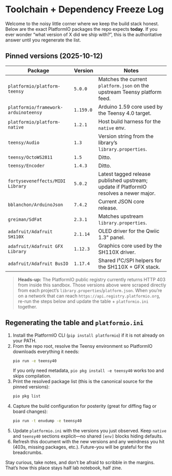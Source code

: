# Toolchain + Dependency Freeze Log

Welcome to the noisy little corner where we keep the build stack honest. Below are the exact PlatformIO packages the repo expects **today**. If you ever wonder “what version of X did we ship with?”, this is the authoritative answer until you regenerate the list.

## Pinned versions (2025-10-12)

| Package | Version | Notes |
| --- | --- | --- |
| `platformio/platform-teensy` | `5.0.0` | Matches the current `platform.json` on the upstream Teensy platform feed. |
| `platformio/framework-arduinoteensy` | `1.159.0` | Arduino 1.59 core used by the Teensy 4.0 target. |
| `platformio/platform-native` | `1.2.1` | Host build harness for the `native` env. |
| `teensy/Audio` | `1.3` | Version string from the library’s `library.properties`. |
| `teensy/OctoWS2811` | `1.5` | Ditto. |
| `teensy/Encoder` | `1.4.3` | Ditto. |
| `fortyseveneffects/MIDI Library` | `5.0.2` | Latest tagged release published upstream; update if PlatformIO resolves a newer major. |
| `bblanchon/ArduinoJson` | `7.4.2` | Current JSON core release. |
| `greiman/SdFat` | `2.3.1` | Matches upstream `library.properties`. |
| `adafruit/Adafruit SH110X` | `2.1.14` | OLED driver for the Qwiic 1.3" panel. |
| `adafruit/Adafruit GFX Library` | `1.12.3` | Graphics core used by the SH110X driver. |
| `adafruit/Adafruit BusIO` | `1.17.4` | Shared I²C/SPI helpers for the SH110X + GFX stack. |

> **Heads-up:** The PlatformIO public registry currently returns HTTP 403 from inside this sandbox. Those versions above were scraped directly from each project’s `library.properties`/`platform.json`. When you’re on a network that can reach `https://api.registry.platformio.org`, re-run the steps below and update the table + `platformio.ini` together.

## Regenerating the table and `platformio.ini`

1. Install the PlatformIO CLI (`pip install platformio`) if it is not already on your PATH.
2. From the repo root, resolve the Teensy environment so PlatformIO downloads everything it needs:
   ```bash
   pio run -e teensy40
   ```
   If you only need metadata, `pio pkg install -e teensy40` works too and skips compilation.
3. Print the resolved package list (this is the canonical source for the pinned versions):
   ```bash
   pio pkg list
   ```
4. Capture the build configuration for posterity (great for diffing flag or board changes):
   ```bash
   pio run -t envdump -e teensy40
   ```
5. Update `platformio.ini` with the versions you just observed. Keep `native` and `teensy40` sections explicit—no shared `[env]` blocks hiding defaults.
6. Refresh this document with the new versions and any weirdness you hit (403s, missing packages, etc.). Future-you will be grateful for the breadcrumbs.

Stay curious, take notes, and don’t be afraid to scribble in the margins. That’s how this place stays half lab notebook, half zine.
